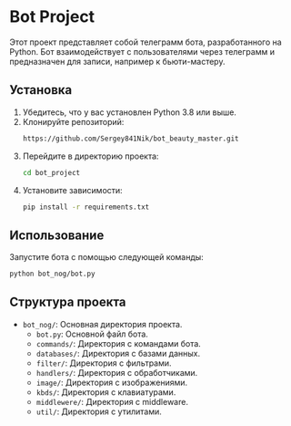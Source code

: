 # Bot Project

Этот проект представляет собой телеграмм бота, разработанного на Python. Бот взаимодействует с пользователями через телеграмм и предназначен для записи, например к бьюти-мастеру.

## Установка

1. Убедитесь, что у вас установлен Python 3.8 или выше.
2. Клонируйте репозиторий:
   ```bash
   https://github.com/Sergey841Nik/bot_beauty_master.git
   ```
3. Перейдите в директорию проекта:
   ```bash
   cd bot_project
   ```
4. Установите зависимости:
   ```bash
   pip install -r requirements.txt
   ```

## Использование

Запустите бота с помощью следующей команды:
```bash
python bot_nog/bot.py
```

## Структура проекта

- `bot_nog/`: Основная директория проекта.
  - `bot.py`: Основной файл бота.
  - `commands/`: Директория с командами бота.
  - `databases/`: Директория с базами данных.
  - `filter/`: Директория с фильтрами.
  - `handlers/`: Директория с обработчиками.
  - `image/`: Директория с изображениями.
  - `kbds/`: Директория с клавиатурами.
  - `middlewere/`: Директория с middleware.
  - `util/`: Директория с утилитами.


